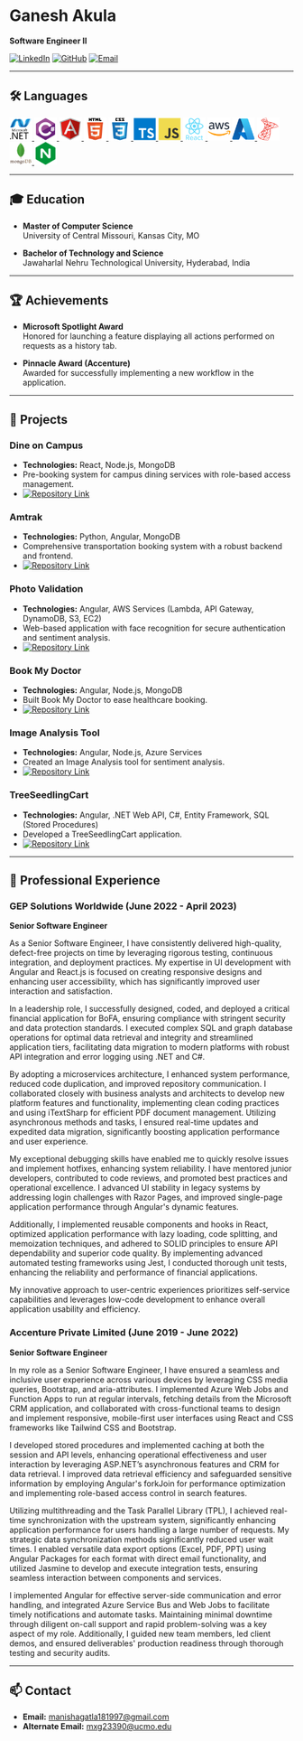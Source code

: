 # Ganesh Akula

**Software Engineer II**

[![LinkedIn](https://img.shields.io/badge/LinkedIn-blue?logo=linkedin&logoColor=white)](https://www.linkedin.com/in/ganesh-aakula)
[![GitHub](https://img.shields.io/badge/GitHub-black?logo=github&logoColor=white)](https://github.com/ganeshakula98)
[![Email](https://img.shields.io/badge/Email-red?logo=gmail&logoColor=white)](mailto:ganesh.aakula@gmail.com)

---
## 🛠 Languages

<p align="left"> 
<a href="https://dotnet.microsoft.com/" target="_blank" rel="noreferrer"> 
  <img src="https://raw.githubusercontent.com/devicons/devicon/master/icons/dot-net/dot-net-original-wordmark.svg" alt=".net" width="40" height="40"/> 
</a> 
<a href="https://docs.microsoft.com/en-us/dotnet/csharp/" target="_blank" rel="noreferrer"> 
  <img src="https://raw.githubusercontent.com/devicons/devicon/master/icons/csharp/csharp-original.svg" alt="c#" width="40" height="40"/> 
</a> 
<a href="https://angular.io" target="_blank" rel="noreferrer"> 
  <img src="https://raw.githubusercontent.com/devicons/devicon/master/icons/angularjs/angularjs-original.svg" alt="angular" width="40" height="40"/> 
</a> 
<a href="https://developer.mozilla.org/en-US/docs/Web/HTML" target="_blank" rel="noreferrer"> 
  <img src="https://raw.githubusercontent.com/devicons/devicon/master/icons/html5/html5-original-wordmark.svg" alt="html" width="40" height="40"/> 
</a> 
<a href="https://developer.mozilla.org/en-US/docs/Web/CSS" target="_blank" rel="noreferrer"> 
  <img src="https://raw.githubusercontent.com/devicons/devicon/master/icons/css3/css3-original-wordmark.svg" alt="css" width="40" height="40"/> 
</a> 
<a href="https://www.typescriptlang.org/" target="_blank" rel="noreferrer"> 
  <img src="https://raw.githubusercontent.com/devicons/devicon/master/icons/typescript/typescript-original.svg" alt="typescript" width="40" height="40"/> 
</a> 
<a href="https://developer.mozilla.org/en-US/docs/Web/JavaScript" target="_blank" rel="noreferrer"> 
  <img src="https://raw.githubusercontent.com/devicons/devicon/master/icons/javascript/javascript-original.svg" alt="javascript" width="40" height="40"/> 
</a> 
<a href="https://reactjs.org/" target="_blank" rel="noreferrer"> 
  <img src="https://raw.githubusercontent.com/devicons/devicon/master/icons/react/react-original-wordmark.svg" alt="react" width="40" height="40"/> 
</a> 
<a href="https://aws.amazon.com" target="_blank" rel="noreferrer"> 
  <img src="https://raw.githubusercontent.com/devicons/devicon/master/icons/amazonwebservices/amazonwebservices-original-wordmark.svg" alt="aws" width="40" height="40"/> 
</a> 
<a href="https://azure.microsoft.com/en-us/" target="_blank" rel="noreferrer"> 
  <img src="https://raw.githubusercontent.com/devicons/devicon/master/icons/azure/azure-original.svg" alt="azure" width="40" height="40"/> 
</a> 
<a href="https://www.microsoft.com/en-us/sql-server" target="_blank" rel="noreferrer"> 
  <img src="https://raw.githubusercontent.com/devicons/devicon/master/icons/microsoftsqlserver/microsoftsqlserver-plain.svg" alt="sql" width="40" height="40"/> 
</a> 
<a href="https://www.mongodb.com/" target="_blank" rel="noreferrer"> 
  <img src="https://raw.githubusercontent.com/devicons/devicon/master/icons/mongodb/mongodb-original-wordmark.svg" alt="mongodb" width="40" height="40"/> 
</a> 
<a href="https://www.typescriptlang.org/" target="_blank" rel="noreferrer"> 
  <img src="https://raw.githubusercontent.com/devicons/devicon/master/icons/nginx/nginx-original.svg" alt="typescript" width="40" height="40"/> 
</a> 

</a> 
</p>

---
## 🎓 Education

- **Master of Computer Science**  
  University of Central Missouri, Kansas City, MO

- **Bachelor of Technology and Science**  
  Jawaharlal Nehru Technological University, Hyderabad, India

---

## 🏆 Achievements

- **Microsoft Spotlight Award**  
  Honored for launching a feature displaying all actions performed on requests as a history tab.

- **Pinnacle Award (Accenture)**  
  Awarded for successfully implementing a new workflow in the application.

---

## 📂 Projects

### Dine on Campus
- **Technologies:** React, Node.js, MongoDB
- Pre-booking system for campus dining services with role-based access management.
- [![Repository Link](https://img.shields.io/badge/Repository-Dine%20on%20Campus-181717?style=for-the-badge&logo=github)](https://github.com/manishaGatla/DineOnCampus)

### Amtrak
- **Technologies:** Python, Angular, MongoDB
- Comprehensive transportation booking system with a robust backend and frontend.
- [![Repository Link](https://img.shields.io/badge/Repository-Amtrak-181717?style=for-the-badge&logo=github)](https://github.com/manishaGatla/Amtraak)

### Photo Validation
- **Technologies:** Angular, AWS Services (Lambda, API Gateway, DynamoDB, S3, EC2)
- Web-based application with face recognition for secure authentication and sentiment analysis.
- [![Repository Link](https://img.shields.io/badge/Repository-Photo%20Validation-181717?style=for-the-badge&logo=github)](https://github.com/manishaGatla/Photo_Validation)

### Book My Doctor
- **Technologies:** Angular, Node.js, MongoDB
- Built Book My Doctor to ease healthcare booking.
- [![Repository Link](https://img.shields.io/badge/Repository-Book%20My%20Doctor-181717?style=for-the-badge&logo=github)](https://github.com/manishaGatla/BookMyDoc)

### Image Analysis Tool
- **Technologies:** Angular, Node.js, Azure Services
- Created an Image Analysis tool for sentiment analysis.
- [![Repository Link](https://img.shields.io/badge/Repository-Image%20Analysis%20Tool-181717?style=for-the-badge&logo=github)](https://github.com/manishaGatla/Image-Analysis)

### TreeSeedlingCart
- **Technologies:** Angular, .NET Web API, C#, Entity Framework, SQL (Stored Procedures)
- Developed a TreeSeedlingCart application.
- [![Repository Link](https://img.shields.io/badge/Repository-TreeSeedlingCart-181717?style=for-the-badge&logo=github)](https://github.com/manishaGatla/TreeSeedlingShoppingCart)

  
---

## 💼 Professional Experience

### GEP Solutions Worldwide (June 2022 - April 2023)
**Senior Software Engineer**
    
As a Senior Software Engineer, I have consistently delivered high-quality, defect-free projects on time by leveraging rigorous testing, continuous integration, and deployment practices. My expertise in UI development with Angular and React.js is focused on creating responsive designs and enhancing user accessibility, which has significantly improved user interaction and satisfaction.

In a leadership role, I successfully designed, coded, and deployed a critical financial application for BoFA, ensuring compliance with stringent security and data protection standards. I executed complex SQL and graph database operations for optimal data retrieval and integrity and streamlined application tiers, facilitating data migration to modern platforms with robust API integration and error logging using .NET and C#.

By adopting a microservices architecture, I enhanced system performance, reduced code duplication, and improved repository communication. I collaborated closely with business analysts and architects to develop new platform features and functionality, implementing clean coding practices and using iTextSharp for efficient PDF document management. Utilizing asynchronous methods and tasks, I ensured real-time updates and expedited data migration, significantly boosting application performance and user experience.

My exceptional debugging skills have enabled me to quickly resolve issues and implement hotfixes, enhancing system reliability. I have mentored junior developers, contributed to code reviews, and promoted best practices and operational excellence. I advanced UI stability in legacy systems by addressing login challenges with Razor Pages, and improved single-page application performance through Angular's dynamic features.

Additionally, I implemented reusable components and hooks in React, optimized application performance with lazy loading, code splitting, and memoization techniques, and adhered to SOLID principles to ensure API dependability and superior code quality. By implementing advanced automated testing frameworks using Jest, I conducted thorough unit tests, enhancing the reliability and performance of financial applications.

My innovative approach to user-centric experiences prioritizes self-service capabilities and leverages low-code development to enhance overall application usability and efficiency.


### Accenture Private Limited (June 2019 - June 2022)
**Senior Software Engineer**
 
In my role as a Senior Software Engineer, I have ensured a seamless and inclusive user experience across various devices by leveraging CSS media queries, Bootstrap, and aria-attributes. I implemented Azure Web Jobs and Function Apps to run at regular intervals, fetching details from the Microsoft CRM application, and collaborated with cross-functional teams to design and implement responsive, mobile-first user interfaces using React and CSS frameworks like Tailwind CSS and Bootstrap.

I developed stored procedures and implemented caching at both the session and API levels, enhancing operational effectiveness and user interaction by leveraging ASP.NET’s asynchronous features and CRM for data retrieval. I improved data retrieval efficiency and safeguarded sensitive information by employing Angular's forkJoin for performance optimization and implementing role-based access control in search features.

Utilizing multithreading and the Task Parallel Library (TPL), I achieved real-time synchronization with the upstream system, significantly enhancing application performance for users handling a large number of requests. My strategic data synchronization methods significantly reduced user wait times. I enabled versatile data export options (Excel, PDF, PPT) using Angular Packages for each format with direct email functionality, and utilized Jasmine to develop and execute integration tests, ensuring seamless interaction between components and services.

I implemented Angular for effective server-side communication and error handling, and integrated Azure Service Bus and Web Jobs to facilitate timely notifications and automate tasks. Maintaining minimal downtime through diligent on-call support and rapid problem-solving was a key aspect of my role. Additionally, I guided new team members, led client demos, and ensured deliverables' production readiness through thorough testing and security audits.

---

## 📫 Contact

- **Email:** manishagatla181997@gmail.com
- **Alternate Email:** mxg23390@ucmo.edu
